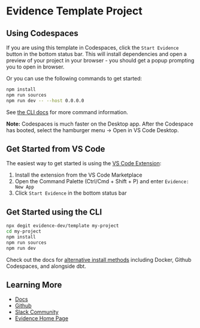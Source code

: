 # Evidence Template Project

## Using Codespaces

If you are using this template in Codespaces, click the `Start Evidence` button in the bottom status bar. This will install dependencies and open a preview of your project in your browser - you should get a popup prompting you to open in browser.

Or you can use the following commands to get started:

```bash
npm install
npm run sources
npm run dev -- --host 0.0.0.0
```

See [the CLI docs](https://docs.evidence.dev/cli/) for more command information.

**Note:** Codespaces is much faster on the Desktop app. After the Codespace has booted, select the hamburger menu → Open in VS Code Desktop.

## Get Started from VS Code

The easiest way to get started is using the [VS Code Extension](https://marketplace.visualstudio.com/items?itemName=evidence-dev.evidence):

1. Install the extension from the VS Code Marketplace
2. Open the Command Palette (Ctrl/Cmd + Shift + P) and enter `Evidence: New App`
3. Click `Start Evidence` in the bottom status bar

## Get Started using the CLI

```bash
npx degit evidence-dev/template my-project
cd my-project
npm install
npm run sources
npm run dev
```

Check out the docs for [alternative install methods](https://docs.evidence.dev/getting-started/install-evidence) including Docker, Github Codespaces, and alongside dbt.

## Learning More

- [Docs](https://docs.evidence.dev/)
- [Github](https://github.com/evidence-dev/evidence)
- [Slack Community](https://slack.evidence.dev/)
- [Evidence Home Page](https://www.evidence.dev)
